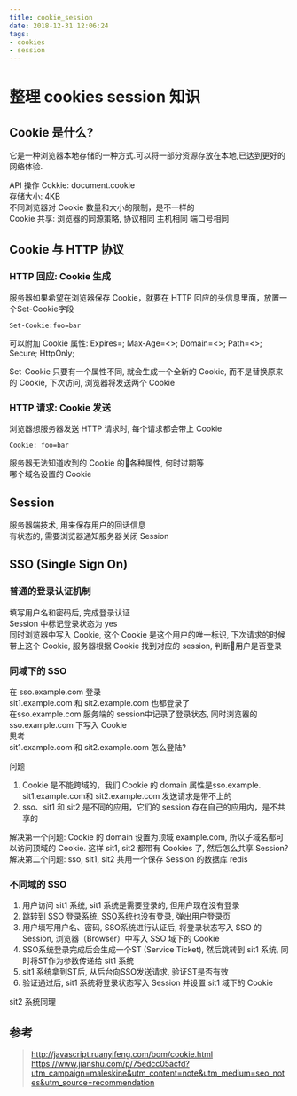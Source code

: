 ```yaml
---
title: cookie_session
date: 2018-12-31 12:06:24
tags:
- cookies
- session
---
```



# 整理 cookies session 知识

## Cookie 是什么?  
它是一种浏览器本地存储的一种方式.可以将一部分资源存放在本地,已达到更好的网络体验.

API 操作 Cokkie: document.cookie  
存储大小: 4KB  
不同浏览器对 Cookie 数量和大小的限制，是不一样的  
Cookie 共享: 浏览器的同源策略, 协议相同 主机相同 端口号相同

## Cookie 与 HTTP 协议

### HTTP 回应: Cookie 生成

服务器如果希望在浏览器保存 Cookie，就要在 HTTP 回应的头信息里面，放置一个Set-Cookie字段

`Set-Cookie:foo=bar`

可以附加 Cookie 属性: Expires=<date>; Max-Age=<>; Domain=<>; Path=<>; Secure; HttpOnly;

Set-Cookie 只要有一个属性不同, 就会生成一个全新的 Cookie, 而不是替换原来的 Cookie, 下次访问, 浏览器将发送两个 Cookie

### HTTP 请求: Cookie 发送
浏览器想服务器发送 HTTP 请求时, 每个请求都会带上 Cookie

`Cookie: foo=bar`

服务器无法知道收到的 Cookie 的各种属性, 何时过期等  
哪个域名设置的 Cookie

## Session

服务器端技术, 用来保存用户的回话信息  
有状态的, 需要浏览器通知服务器关闭 Session

## SSO (Single Sign On)

### 普通的登录认证机制
填写用户名和密码后, 完成登录认证  
Session 中标记登录状态为 yes  
同时浏览器中写入 Cookie, 这个 Cookie 是这个用户的唯一标识, 下次请求的时候带上这个 Cookie, 服务器根据 Cookie 找到对应的 session, 判断用户是否登录

### 同域下的 SSO

在 sso.example.com 登录  
sit1.example.com 和 sit2.example.com 也都登录了  
在sso.example.com 服务端的 session中记录了登录状态, 同时浏览器的 sso.example.com 下写入 Cookie  
思考  
sit1.example.com 和 sit2.example.com 怎么登陆?

问题  
1. Cookie 是不能跨域的，我们 Cookie 的 domain 属性是sso.example. sit1.example.com和 sit2.example.com 发送请求是带不上的
2. sso、sit1 和 sit2 是不同的应用，它们的 session 存在自己的应用内，是不共享的

解决第一个问题: Cookie 的 domain 设置为顶域 example.com, 所以子域名都可以访问顶域的 Cookie. 这样 sit1, sit2 都带有 Cookies 了, 然后怎么共享 Session?  
解决第二个问题: sso, sit1, sit2 共用一个保存 Session 的数据库 redis

### 不同域的 SSO

1. 用户访问 sit1 系统, sit1 系统是需要登录的, 但用户现在没有登录
2. 跳转到 SSO 登录系统, SSO系统也没有登录, 弹出用户登录页
3. 用户填写用户名、密码, SSO系统进行认证后, 将登录状态写入 SSO 的 Session, 浏览器（Browser）中写入 SSO 域下的 Cookie
4. SSO系统登录完成后会生成一个ST (Service Ticket), 然后跳转到 sit1 系统, 同时将ST作为参数传递给 sit1 系统
5.  sit1 系统拿到ST后, 从后台向SSO发送请求, 验证ST是否有效
6. 验证通过后, sit1 系统将登录状态写入 Session 并设置 sit1 域下的 Cookie

sit2 系统同理


## 参考

> http://javascript.ruanyifeng.com/bom/cookie.html
> https://www.jianshu.com/p/75edcc05acfd?utm_campaign=maleskine&utm_content=note&utm_medium=seo_notes&utm_source=recommendation
